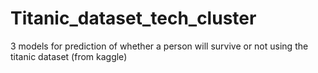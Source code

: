 # Titanic_dataset_tech_cluster
3 models for prediction of whether a person will survive or not using the titanic dataset (from kaggle)
